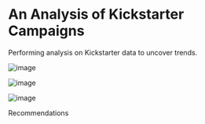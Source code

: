 # An Analysis of Kickstarter Campaigns
Performing analysis on Kickstarter data to uncover trends.


![image](https://user-images.githubusercontent.com/68247343/123337292-fc118180-d514-11eb-9e5e-23fdbfe309b7.png)

![image](https://user-images.githubusercontent.com/68247343/123337460-409d1d00-d515-11eb-806c-7abbef64fa31.png)

![image](https://user-images.githubusercontent.com/68247343/123337431-33802e00-d515-11eb-8fb0-becb8fe205f8.png)


Recommendations
